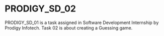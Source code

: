 # PRODIGY_SD_02
PRODIGY_SD_01 is a task assigned in Software Development Internship by Prodigy Infotech. Task 02 is about creating a Guessing game.  
